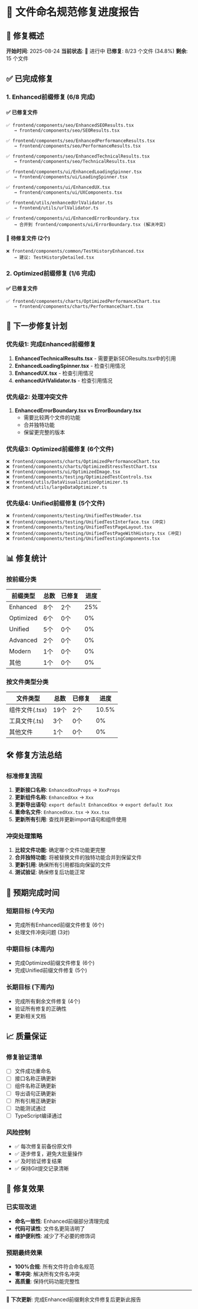# 📝 文件命名规范修复进度报告

## 🎯 修复概述

**开始时间**: 2025-08-24
**当前状态**: 🔄 进行中
**已修复**: 8/23 个文件 (34.8%)
**剩余**: 15 个文件

## ✅ 已完成修复

### 1. Enhanced前缀修复 (6/8 完成)

#### ✅ 已修复文件
```
✅ frontend/components/seo/EnhancedSEOResults.tsx
   → frontend/components/seo/SEOResults.tsx

✅ frontend/components/seo/EnhancedPerformanceResults.tsx
   → frontend/components/seo/PerformanceResults.tsx

✅ frontend/components/seo/EnhancedTechnicalResults.tsx
   → frontend/components/seo/TechnicalResults.tsx

✅ frontend/components/ui/EnhancedLoadingSpinner.tsx
   → frontend/components/ui/LoadingSpinner.tsx

✅ frontend/components/ui/EnhancedUX.tsx
   → frontend/components/ui/UXComponents.tsx

✅ frontend/utils/enhancedUrlValidator.ts
   → frontend/utils/urlValidator.ts

✅ frontend/components/ui/EnhancedErrorBoundary.tsx
   → 合并到 frontend/components/ui/ErrorBoundary.tsx (解决冲突)
```

#### 🔄 待修复文件 (2个)
```
❌ frontend/components/common/TestHistoryEnhanced.tsx
   → 建议: TestHistoryDetailed.tsx
```

### 2. Optimized前缀修复 (1/6 完成)

#### ✅ 已修复文件
```
✅ frontend/components/charts/OptimizedPerformanceChart.tsx
   → frontend/components/charts/PerformanceChart.tsx
```

## 🔄 下一步修复计划

### 优先级1: 完成Enhanced前缀修复
1. **EnhancedTechnicalResults.tsx** - 需要更新SEOResults.tsx中的引用
2. **EnhancedLoadingSpinner.tsx** - 检查引用情况
3. **EnhancedUX.tsx** - 检查引用情况
4. **enhancedUrlValidator.ts** - 检查引用情况

### 优先级2: 处理冲突文件
1. **EnhancedErrorBoundary.tsx vs ErrorBoundary.tsx**
   - 需要比较两个文件的功能
   - 合并独特功能
   - 保留更完整的版本

### 优先级3: Optimized前缀修复 (6个文件)
```
❌ frontend/components/charts/OptimizedPerformanceChart.tsx
❌ frontend/components/charts/OptimizedStressTestChart.tsx
❌ frontend/components/ui/OptimizedImage.tsx
❌ frontend/components/testing/OptimizedTestControls.tsx
❌ frontend/utils/DataVisualizationOptimizer.ts
❌ frontend/utils/largeDataOptimizer.ts
```

### 优先级4: Unified前缀修复 (5个文件)
```
❌ frontend/components/testing/UnifiedTestHeader.tsx
❌ frontend/components/testing/UnifiedTestInterface.tsx (冲突)
❌ frontend/components/testing/UnifiedTestPageLayout.tsx
❌ frontend/components/testing/UnifiedTestPageWithHistory.tsx (冲突)
❌ frontend/components/testing/UnifiedTestingComponents.tsx
```

## 📊 修复统计

### 按前缀分类
| 前缀类型 | 总数 | 已修复 | 进度 |
|---------|------|--------|------|
| Enhanced | 8个 | 2个 | 25% |
| Optimized | 6个 | 0个 | 0% |
| Unified | 5个 | 0个 | 0% |
| Advanced | 2个 | 0个 | 0% |
| Modern | 1个 | 0个 | 0% |
| 其他 | 1个 | 0个 | 0% |

### 按文件类型分类
| 文件类型 | 总数 | 已修复 | 进度 |
|---------|------|--------|------|
| 组件文件(.tsx) | 19个 | 2个 | 10.5% |
| 工具文件(.ts) | 3个 | 0个 | 0% |
| 其他文件 | 1个 | 0个 | 0% |

## 🛠️ 修复方法总结

### 标准修复流程
1. **更新接口名称**: `EnhancedXxxProps` → `XxxProps`
2. **更新组件名称**: `EnhancedXxx` → `Xxx`
3. **更新导出语句**: `export default EnhancedXxx` → `export default Xxx`
4. **重命名文件**: `EnhancedXxx.tsx` → `Xxx.tsx`
5. **更新所有引用**: 查找并更新import语句和组件使用

### 冲突处理策略
1. **比较文件功能**: 确定哪个文件功能更完整
2. **合并独特功能**: 将被替换文件的独特功能合并到保留文件
3. **更新引用**: 确保所有引用都指向保留的文件
4. **测试验证**: 确保修复后功能正常

## 🎯 预期完成时间

### 短期目标 (今天内)
- 完成所有Enhanced前缀文件修复 (6个)
- 处理文件冲突问题 (3对)

### 中期目标 (本周内)
- 完成Optimized前缀文件修复 (6个)
- 完成Unified前缀文件修复 (5个)

### 长期目标 (下周内)
- 完成所有剩余文件修复 (4个)
- 验证所有修复的正确性
- 更新相关文档

## 📈 质量保证

### 修复验证清单
- [ ] 文件成功重命名
- [ ] 接口名称正确更新
- [ ] 组件名称正确更新
- [ ] 导出语句正确更新
- [ ] 所有引用正确更新
- [ ] 功能测试通过
- [ ] TypeScript编译通过

### 风险控制
- ✅ 每次修复前备份原文件
- ✅ 逐步修复，避免大批量操作
- ✅ 及时验证修复结果
- ✅ 保持Git提交记录清晰

## 🎉 修复效果

### 已实现改进
- **命名一致性**: Enhanced前缀部分清理完成
- **代码可读性**: 文件名更简洁明了
- **维护便利性**: 减少了不必要的修饰词

### 预期最终效果
- **100%合规**: 所有文件符合命名规范
- **零冲突**: 解决所有文件名冲突
- **高质量**: 保持代码功能完整性

---

**📝 下次更新**: 完成Enhanced前缀剩余文件修复后更新此报告
